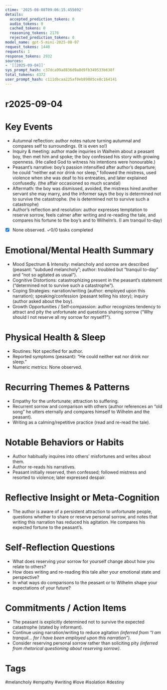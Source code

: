 ```yaml
---
ctime: '2025-08-08T09:06:15.455692'
details:
  accepted_prediction_tokens: 0
  audio_tokens: 0
  cached_tokens: 0
  reasoning_tokens: 2176
  rejected_prediction_tokens: 0
model_name: gpt-5-mini-2025-08-07
request_tokens: 1440
requests: 1
response_tokens: 2932
sources:
- '[[2025-09-04]]'
sys_prompt_hash: c37dca99a8836d9a8d9fb349533b638f
total_tokens: 4372
user_prompt_hash: c111dbcaa225af0eb89885ce8c164141
---
```

# r2025-09-04

# Key Events
- Autumnal reflection: author notes nature turning autumnal and compares self to surroundings. (It is even so!)
- Inquiry & meeting: author made inquiries in Walheim about a peasant boy, then met him and spoke; the boy confessed his story with growing openness. (He called God to witness his intentions were honourable.)
- Peasant’s narrative: boy’s passion intensified after author’s departure; he could “neither eat nor drink nor sleep,” followed the mistress, used violence when she was deaf to his entreaties, and later explained confusedly. (the affair occasioned so much scandal)
- Aftermath: the boy was dismissed, avoided, the mistress hired another servant she may marry, and the informer says the boy is determined not to survive the catastrophe. (he is determined not to survive such a catastrophe)
- Author’s reflection and resolution: author expresses temptation to reserve sorrow, feels calmer after writing and re-reading the tale, and compares his fortune to the boy’s and to Wilhelm’s. (I am tranquil to-day)
- [x] None observed.
✓0/0 tasks completed

# Emotional/Mental Health Summary
- Mood Spectrum & Intensity: melancholy and sorrow are described (peasant: “subdued melancholy”; author: troubled but “tranquil to-day” and “not so agitated as usual”).
- Cognitive Distortions: catastrophizing present in the peasant’s statement (“determined not to survive such a catastrophe”).
- Coping Strategies: narration/writing (author: employed upon this narration); speaking/confession (peasant telling his story); inquiry (author asked about the boy).
- Growth Opportunities / Self‑compassion: author recognizes tendency to attract and pity the unfortunate and questions sharing sorrow (“Why should I not reserve all my sorrow for myself?”).

# Physical Health & Sleep
- Routines: Not specified for author.
- Reported symptoms (peasant): “He could neither eat nor drink nor sleep.” 
- Numeric metrics: None observed.

# Recurring Themes & Patterns
- Empathy for the unfortunate; attraction to suffering.
- Recurrent sorrow and comparison with others (author references an “old song” he utters eternally and compares himself to Wilhelm and the peasant).
- Writing as a calming/repetitive practice (read and re-read the tale).

# Notable Behaviors or Habits
- Author habitually inquires into others’ misfortunes and writes about them.
- Author re-reads his narratives.
- Peasant initially reserved, then confessed; followed mistress and resorted to violence; later expressed despair.

# Reflective Insight or Meta‑Cognition
- The author is aware of a persistent attraction to unfortunate people, questions whether to share or reserve personal sorrow, and notes that writing this narration has reduced his agitation. He compares his expected fortune to the peasant’s.

# Self‑Reflection Questions
- What does reserving your sorrow for yourself change about how you relate to others?
- How does writing and re-reading this tale alter your emotional state and perspective?
- In what ways do comparisons to the peasant or to Wilhelm shape your expectations of your future?

# Commitments / Action Items
- The peasant is explicitly determined not to survive the expected catastrophe (stated by informant).
- Continue using narration/writing to reduce agitation *(inferred from “I am tranquil… for I have been employed upon this narration”).*
- Consider reserving personal sorrow rather than soliciting pity *(inferred from rhetorical questioning about reserving sorrow)*.

# Tags
#melancholy #empathy #writing #love #isolation #destiny